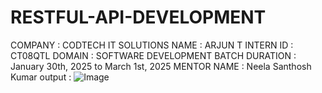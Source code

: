 # RESTFUL-API-DEVELOPMENT
COMPANY : CODTECH IT SOLUTIONS
NAME : ARJUN T 
INTERN ID : CT08QTL
DOMAIN : SOFTWARE DEVELOPMENT 
BATCH DURATION : January 30th, 2025 to March 1st, 2025 
MENTOR NAME : Neela Santhosh Kumar
output :
![Image](https://github.com/user-attachments/assets/5d96b129-6d8c-4e11-90b9-d05fcb49c9f0)
